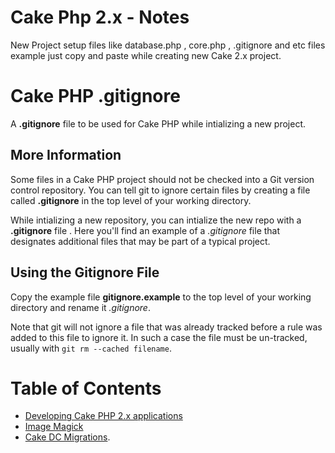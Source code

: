 # Cake Php 2.x - Notes


New Project setup files like database.php , core.php , .gitignore and etc files example just copy and paste while creating new Cake 2.x project.


# Cake PHP .gitignore

A **.gitignore** file to be used for Cake PHP while intializing a new project.

## More Information

Some files in a Cake PHP project should not be checked into a Git version control repository. You can tell git to ignore certain files by creating a file called **.gitignore** in the top level of your working directory.

While intializing a new repository, you can intialize the new repo with a **.gitignore** file . Here you'll find an example of a *.gitignore* file that designates additional files that may be part of a typical project.

## Using the Gitignore File

Copy the example file **gitignore.example** to the top level of your working directory and rename it *.gitignore*.

Note that git will not ignore a file that was already tracked before a rule was added to this file to ignore it. In such a case the file must be un-tracked, usually with `git rm --cached filename`.


# Table of Contents

* [Developing Cake PHP 2.x applications]()
* [Image Magick](https://github.com/webonise/CakePhp2.x-Notes/blob/master/ImageMagick/README.md)
* [Cake DC Migrations](https://github.com/webonise/CakePhp2.x-Notes/tree/master/Migrations).